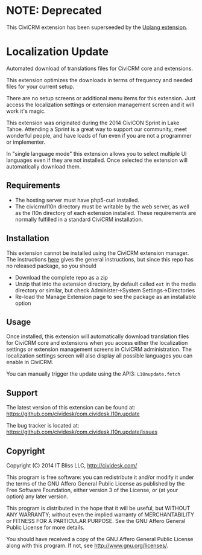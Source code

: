 # NOTE: Deprecated

This CiviCRM extension has been superseeded by the [Uplang extension](https://lab.civicrm.org/extensions/uplang).


# Localization Update

Automated download of translations files for CiviCRM core and extensions.

This extension optimizes the downloads in terms of frequency and needed files for your current setup.

There are no setup screens or additional menu items for this extension. Just access the localization settings or
extension management screen and it will work it's magic.

This extension was originated during the 2014 CiviCON Sprint in Lake Tahoe. Attending a Sprint is a great way to support
our community, meet wonderful people, and have loads of fun even if you are not a programmer or implementer.

In "single language mode" this extension allows you to select multiple UI languages even if they are not installed.
Once selected the extension will automatically download them.

## Requirements

* The hosting server must have php5-curl installed.
* The civicrm/l10n directory must be writable by the web server,
  as well as the l10n directory of each extension installed.
These requirements are normally fulfilled in a standard CiviCRM installation.

## Installation

This extension cannot be installed using the CiviCRM extension manager. The instructions [here](https://docs.civicrm.org/sysadmin/en/latest/customize/extensions/#installing-a-new-extension) gives the general instructions, but since this repo has no released package, so you should

- Download the complete repo as a zip
- Unzip that into the extension directory, by default called `ext` in the media directory or similar, but check Administer->System Settings->Directories
- Re-load the Manage Extension page to see the package as an installable option

## Usage

Once installed, this extension will automatically download translation files for CiviCRM core and extensions when you
access either the localization settings or extension management screens in CiviCRM administration. The localization
settings screen will also display all possible languages you can enable in CiviCRM.

You can manually trigger the update using the API3: `L10nupdate.fetch`

## Support

The latest version of this extension can be found at:
https://github.com/cividesk/com.cividesk.l10n.update

The bug tracker is located at:
https://github.com/cividesk/com.cividesk.l10n.update/issues

## Copyright

Copyright (C) 2014 IT Bliss LLC, http://cividesk.com/

This program is free software: you can redistribute it and/or modify
it under the terms of the GNU Affero General Public License as published
by the Free Software Foundation, either version 3 of the License, or
(at your option) any later version.

This program is distributed in the hope that it will be useful,
but WITHOUT ANY WARRANTY; without even the implied warranty of
MERCHANTABILITY or FITNESS FOR A PARTICULAR PURPOSE.  See the
GNU Affero General Public License for more details.

You should have received a copy of the GNU Affero General Public License
along with this program.  If not, see <http://www.gnu.org/licenses/>.
